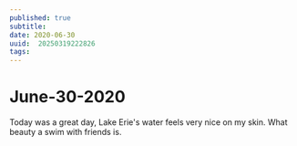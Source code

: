 ```yaml
---
published: true
subtitle: 
date: 2020-06-30
uuid:  20250319222826
tags: 
---
```


# June-30-2020

Today was a great day, Lake Erie's water feels very nice on my skin. What beauty a swim with friends is.